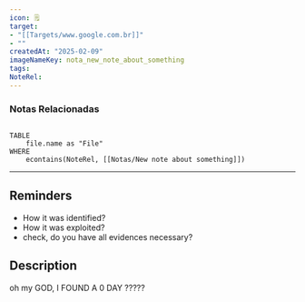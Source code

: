 ```yaml
---
icon: 🗒
target:
- "[[Targets/www.google.com.br]]"
- ""
createdAt: "2025-02-09"
imageNameKey: nota_new_note_about_something
tags: 
NoteRel:
---
```

### Notas Relacionadas
```dataview

TABLE 
	file.name as "File"
WHERE
	econtains(NoteRel, [[Notas/New note about something]])
```

------
## Reminders
- How it was identified?
- How it was exploited?
- check, do you have all evidences necessary?
## Description

oh my GOD, I FOUND A 0 DAY ?????